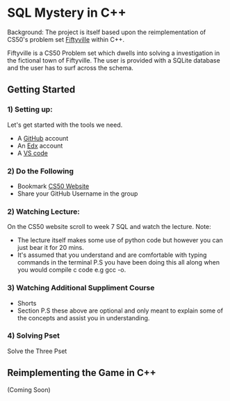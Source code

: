 # SQL Mystery in C++

 Background: The project is itself based upon the reimplementation of CS50's problem set  [Fiftyville](https://cs50.harvard.edu/x/2024/psets/7/fiftyville/) within C++.
 
 Fiftyville is a CS50 Problem set which dwells into solving a investigation in the fictional town of Fiftyville. The user is provided with a SQLite database and the user has to surf across the schema.
 
##  Getting Started
###  1) Setting up:
Let's get started with the tools we need.

- A [GitHub](https://github.com/) account
- An [Edx](https://edx.org) account
- A [VS code](cs50.dev)

###  2) Do the Following
- Bookmark [CS50 Website](https://cs50.harvard.edu/x/2024/)
- Share your GitHub Username in the group

### 2) Watching Lecture:
On the CS50 website scroll to week 7 SQL and watch the lecture.
Note: 
- The lecture itself makes some use of python code but however you can just bear it for 20 mins.
- It's assumed that you understand and are comfortable with typing commands in the terminal
P.S you have been doing this all along when you would compile c code e.g gcc -o.

### 3) Watching Additional Suppliment Course
- Shorts
- Section
P.S these above are optional and only meant to explain some of the concepts and assist you in understanding.

### 4) Solving Pset
Solve the Three Pset

## Reimplementing the Game in C++
(Coming Soon)




 
